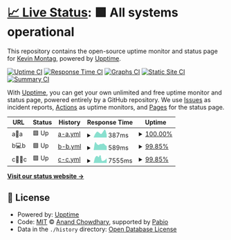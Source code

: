 # [📈 Live Status](https://kmontag.github.io/upptime): <!--live status--> **🟩 All systems operational**

This repository contains the open-source uptime monitor and status page for [Kevin Montag](http://mont.ag), powered by [Upptime](https://github.com/upptime/upptime).

[![Uptime CI](https://github.com/kmontag/upptime/workflows/Uptime%20CI/badge.svg)](https://github.com/kmontag/upptime/actions?query=workflow%3A%22Uptime+CI%22)
[![Response Time CI](https://github.com/kmontag/upptime/workflows/Response%20Time%20CI/badge.svg)](https://github.com/kmontag/upptime/actions?query=workflow%3A%22Response+Time+CI%22)
[![Graphs CI](https://github.com/kmontag/upptime/workflows/Graphs%20CI/badge.svg)](https://github.com/kmontag/upptime/actions?query=workflow%3A%22Graphs+CI%22)
[![Static Site CI](https://github.com/kmontag/upptime/workflows/Static%20Site%20CI/badge.svg)](https://github.com/kmontag/upptime/actions?query=workflow%3A%22Static+Site+CI%22)
[![Summary CI](https://github.com/kmontag/upptime/workflows/Summary%20CI/badge.svg)](https://github.com/kmontag/upptime/actions?query=workflow%3A%22Summary+CI%22)

With [Upptime](https://upptime.js.org), you can get your own unlimited and free uptime monitor and status page, powered entirely by a GitHub repository. We use [Issues](https://github.com/kmontag/upptime/issues) as incident reports, [Actions](https://github.com/kmontag/upptime/actions) as uptime monitors, and [Pages](https://kmontag.github.io/upptime) for the status page.

<!--start: status pages-->
<!-- This summary is generated by Upptime (https://github.com/upptime/upptime) -->
<!-- Do not edit this manually, your changes will be overwritten -->
<!-- prettier-ignore -->
| URL | Status | History | Response Time | Uptime |
| --- | ------ | ------- | ------------- | ------ |
| <img alt="" src="https://icons.duckduckgo.com/ip3/null.ico" height="13"> a🤖a | 🟩 Up | [a-a.yml](https://github.com/kmontag/upptime/commits/HEAD/history/a-a.yml) | <details><summary><img alt="Response time graph" src="./graphs/a-a/response-time-week.png" height="20"> 387ms</summary><br><a href="https://kmontag.github.io/upptime/history/a-a"><img alt="Response time 356" src="https://img.shields.io/endpoint?url=https%3A%2F%2Fraw.githubusercontent.com%2Fkmontag%2Fupptime%2FHEAD%2Fapi%2Fa-a%2Fresponse-time.json"></a><br><a href="https://kmontag.github.io/upptime/history/a-a"><img alt="24-hour response time 214" src="https://img.shields.io/endpoint?url=https%3A%2F%2Fraw.githubusercontent.com%2Fkmontag%2Fupptime%2FHEAD%2Fapi%2Fa-a%2Fresponse-time-day.json"></a><br><a href="https://kmontag.github.io/upptime/history/a-a"><img alt="7-day response time 387" src="https://img.shields.io/endpoint?url=https%3A%2F%2Fraw.githubusercontent.com%2Fkmontag%2Fupptime%2FHEAD%2Fapi%2Fa-a%2Fresponse-time-week.json"></a><br><a href="https://kmontag.github.io/upptime/history/a-a"><img alt="30-day response time 350" src="https://img.shields.io/endpoint?url=https%3A%2F%2Fraw.githubusercontent.com%2Fkmontag%2Fupptime%2FHEAD%2Fapi%2Fa-a%2Fresponse-time-month.json"></a><br><a href="https://kmontag.github.io/upptime/history/a-a"><img alt="1-year response time 356" src="https://img.shields.io/endpoint?url=https%3A%2F%2Fraw.githubusercontent.com%2Fkmontag%2Fupptime%2FHEAD%2Fapi%2Fa-a%2Fresponse-time-year.json"></a></details> | <details><summary><a href="https://kmontag.github.io/upptime/history/a-a">100.00%</a></summary><a href="https://kmontag.github.io/upptime/history/a-a"><img alt="All-time uptime 100.00%" src="https://img.shields.io/endpoint?url=https%3A%2F%2Fraw.githubusercontent.com%2Fkmontag%2Fupptime%2FHEAD%2Fapi%2Fa-a%2Fuptime.json"></a><br><a href="https://kmontag.github.io/upptime/history/a-a"><img alt="24-hour uptime 100.00%" src="https://img.shields.io/endpoint?url=https%3A%2F%2Fraw.githubusercontent.com%2Fkmontag%2Fupptime%2FHEAD%2Fapi%2Fa-a%2Fuptime-day.json"></a><br><a href="https://kmontag.github.io/upptime/history/a-a"><img alt="7-day uptime 100.00%" src="https://img.shields.io/endpoint?url=https%3A%2F%2Fraw.githubusercontent.com%2Fkmontag%2Fupptime%2FHEAD%2Fapi%2Fa-a%2Fuptime-week.json"></a><br><a href="https://kmontag.github.io/upptime/history/a-a"><img alt="30-day uptime 100.00%" src="https://img.shields.io/endpoint?url=https%3A%2F%2Fraw.githubusercontent.com%2Fkmontag%2Fupptime%2FHEAD%2Fapi%2Fa-a%2Fuptime-month.json"></a><br><a href="https://kmontag.github.io/upptime/history/a-a"><img alt="1-year uptime 100.00%" src="https://img.shields.io/endpoint?url=https%3A%2F%2Fraw.githubusercontent.com%2Fkmontag%2Fupptime%2FHEAD%2Fapi%2Fa-a%2Fuptime-year.json"></a></details>
| <img alt="" src="https://icons.duckduckgo.com/ip3/null.ico" height="13"> b💻b | 🟩 Up | [b-b.yml](https://github.com/kmontag/upptime/commits/HEAD/history/b-b.yml) | <details><summary><img alt="Response time graph" src="./graphs/b-b/response-time-week.png" height="20"> 589ms</summary><br><a href="https://kmontag.github.io/upptime/history/b-b"><img alt="Response time 710" src="https://img.shields.io/endpoint?url=https%3A%2F%2Fraw.githubusercontent.com%2Fkmontag%2Fupptime%2FHEAD%2Fapi%2Fb-b%2Fresponse-time.json"></a><br><a href="https://kmontag.github.io/upptime/history/b-b"><img alt="24-hour response time 398" src="https://img.shields.io/endpoint?url=https%3A%2F%2Fraw.githubusercontent.com%2Fkmontag%2Fupptime%2FHEAD%2Fapi%2Fb-b%2Fresponse-time-day.json"></a><br><a href="https://kmontag.github.io/upptime/history/b-b"><img alt="7-day response time 589" src="https://img.shields.io/endpoint?url=https%3A%2F%2Fraw.githubusercontent.com%2Fkmontag%2Fupptime%2FHEAD%2Fapi%2Fb-b%2Fresponse-time-week.json"></a><br><a href="https://kmontag.github.io/upptime/history/b-b"><img alt="30-day response time 635" src="https://img.shields.io/endpoint?url=https%3A%2F%2Fraw.githubusercontent.com%2Fkmontag%2Fupptime%2FHEAD%2Fapi%2Fb-b%2Fresponse-time-month.json"></a><br><a href="https://kmontag.github.io/upptime/history/b-b"><img alt="1-year response time 710" src="https://img.shields.io/endpoint?url=https%3A%2F%2Fraw.githubusercontent.com%2Fkmontag%2Fupptime%2FHEAD%2Fapi%2Fb-b%2Fresponse-time-year.json"></a></details> | <details><summary><a href="https://kmontag.github.io/upptime/history/b-b">99.85%</a></summary><a href="https://kmontag.github.io/upptime/history/b-b"><img alt="All-time uptime 99.51%" src="https://img.shields.io/endpoint?url=https%3A%2F%2Fraw.githubusercontent.com%2Fkmontag%2Fupptime%2FHEAD%2Fapi%2Fb-b%2Fuptime.json"></a><br><a href="https://kmontag.github.io/upptime/history/b-b"><img alt="24-hour uptime 100.00%" src="https://img.shields.io/endpoint?url=https%3A%2F%2Fraw.githubusercontent.com%2Fkmontag%2Fupptime%2FHEAD%2Fapi%2Fb-b%2Fuptime-day.json"></a><br><a href="https://kmontag.github.io/upptime/history/b-b"><img alt="7-day uptime 99.85%" src="https://img.shields.io/endpoint?url=https%3A%2F%2Fraw.githubusercontent.com%2Fkmontag%2Fupptime%2FHEAD%2Fapi%2Fb-b%2Fuptime-week.json"></a><br><a href="https://kmontag.github.io/upptime/history/b-b"><img alt="30-day uptime 99.96%" src="https://img.shields.io/endpoint?url=https%3A%2F%2Fraw.githubusercontent.com%2Fkmontag%2Fupptime%2FHEAD%2Fapi%2Fb-b%2Fuptime-month.json"></a><br><a href="https://kmontag.github.io/upptime/history/b-b"><img alt="1-year uptime 99.51%" src="https://img.shields.io/endpoint?url=https%3A%2F%2Fraw.githubusercontent.com%2Fkmontag%2Fupptime%2FHEAD%2Fapi%2Fb-b%2Fuptime-year.json"></a></details>
| <img alt="" src="https://icons.duckduckgo.com/ip3/null.ico" height="13"> c👩‍⚕️c | 🟩 Up | [c-c.yml](https://github.com/kmontag/upptime/commits/HEAD/history/c-c.yml) | <details><summary><img alt="Response time graph" src="./graphs/c-c/response-time-week.png" height="20"> 7555ms</summary><br><a href="https://kmontag.github.io/upptime/history/c-c"><img alt="Response time 6086" src="https://img.shields.io/endpoint?url=https%3A%2F%2Fraw.githubusercontent.com%2Fkmontag%2Fupptime%2FHEAD%2Fapi%2Fc-c%2Fresponse-time.json"></a><br><a href="https://kmontag.github.io/upptime/history/c-c"><img alt="24-hour response time 7189" src="https://img.shields.io/endpoint?url=https%3A%2F%2Fraw.githubusercontent.com%2Fkmontag%2Fupptime%2FHEAD%2Fapi%2Fc-c%2Fresponse-time-day.json"></a><br><a href="https://kmontag.github.io/upptime/history/c-c"><img alt="7-day response time 7555" src="https://img.shields.io/endpoint?url=https%3A%2F%2Fraw.githubusercontent.com%2Fkmontag%2Fupptime%2FHEAD%2Fapi%2Fc-c%2Fresponse-time-week.json"></a><br><a href="https://kmontag.github.io/upptime/history/c-c"><img alt="30-day response time 7174" src="https://img.shields.io/endpoint?url=https%3A%2F%2Fraw.githubusercontent.com%2Fkmontag%2Fupptime%2FHEAD%2Fapi%2Fc-c%2Fresponse-time-month.json"></a><br><a href="https://kmontag.github.io/upptime/history/c-c"><img alt="1-year response time 6086" src="https://img.shields.io/endpoint?url=https%3A%2F%2Fraw.githubusercontent.com%2Fkmontag%2Fupptime%2FHEAD%2Fapi%2Fc-c%2Fresponse-time-year.json"></a></details> | <details><summary><a href="https://kmontag.github.io/upptime/history/c-c">99.85%</a></summary><a href="https://kmontag.github.io/upptime/history/c-c"><img alt="All-time uptime 98.81%" src="https://img.shields.io/endpoint?url=https%3A%2F%2Fraw.githubusercontent.com%2Fkmontag%2Fupptime%2FHEAD%2Fapi%2Fc-c%2Fuptime.json"></a><br><a href="https://kmontag.github.io/upptime/history/c-c"><img alt="24-hour uptime 100.00%" src="https://img.shields.io/endpoint?url=https%3A%2F%2Fraw.githubusercontent.com%2Fkmontag%2Fupptime%2FHEAD%2Fapi%2Fc-c%2Fuptime-day.json"></a><br><a href="https://kmontag.github.io/upptime/history/c-c"><img alt="7-day uptime 99.85%" src="https://img.shields.io/endpoint?url=https%3A%2F%2Fraw.githubusercontent.com%2Fkmontag%2Fupptime%2FHEAD%2Fapi%2Fc-c%2Fuptime-week.json"></a><br><a href="https://kmontag.github.io/upptime/history/c-c"><img alt="30-day uptime 99.96%" src="https://img.shields.io/endpoint?url=https%3A%2F%2Fraw.githubusercontent.com%2Fkmontag%2Fupptime%2FHEAD%2Fapi%2Fc-c%2Fuptime-month.json"></a><br><a href="https://kmontag.github.io/upptime/history/c-c"><img alt="1-year uptime 98.81%" src="https://img.shields.io/endpoint?url=https%3A%2F%2Fraw.githubusercontent.com%2Fkmontag%2Fupptime%2FHEAD%2Fapi%2Fc-c%2Fuptime-year.json"></a></details>

<!--end: status pages-->

[**Visit our status website →**](https://kmontag.github.io/upptime)

## 📄 License

- Powered by: [Upptime](https://github.com/upptime/upptime)
- Code: [MIT](./LICENSE) © [Anand Chowdhary](https://anandchowdhary.com), supported by [Pabio](https://pabio.com)
- Data in the `./history` directory: [Open Database License](https://opendatacommons.org/licenses/odbl/1-0/)
